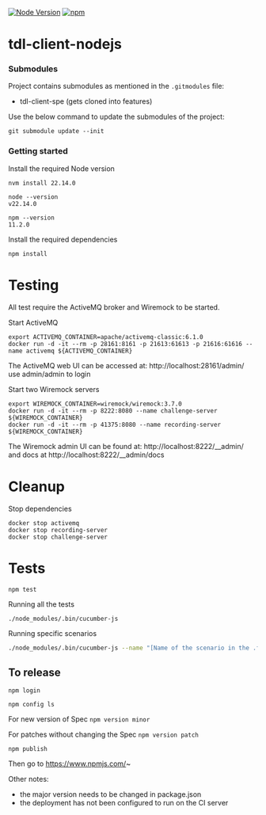 [![Node Version](http://img.shields.io/badge/Node-22.14.0-green.svg)](https://nodejs.org/dist/latest-v22.x/)
[![npm](http://img.shields.io/npm/v/tdl-client.svg?maxAge=2592000)](https://www.npmjs.com/package/tdl-client-nodejs)

# tdl-client-nodejs

### Submodules

Project contains submodules as mentioned in the `.gitmodules` file:
- tdl-client-spe (gets cloned into features)

Use the below command to update the submodules of the project:

```
git submodule update --init
```

### Getting started

Install the required Node version
```shell
nvm install 22.14.0

node --version
v22.14.0

npm --version
11.2.0
```

Install the required dependencies
```shell
npm install
```

# Testing

All test require the ActiveMQ broker and Wiremock to be started.

Start ActiveMQ
```shell
export ACTIVEMQ_CONTAINER=apache/activemq-classic:6.1.0
docker run -d -it --rm -p 28161:8161 -p 21613:61613 -p 21616:61616 --name activemq ${ACTIVEMQ_CONTAINER}
```

The ActiveMQ web UI can be accessed at:
http://localhost:28161/admin/
use admin/admin to login

Start two Wiremock servers
```shell
export WIREMOCK_CONTAINER=wiremock/wiremock:3.7.0
docker run -d -it --rm -p 8222:8080 --name challenge-server ${WIREMOCK_CONTAINER}
docker run -d -it --rm -p 41375:8080 --name recording-server ${WIREMOCK_CONTAINER}
```

The Wiremock admin UI can be found at:
http://localhost:8222/__admin/
and docs at
http://localhost:8222/__admin/docs

# Cleanup

Stop dependencies
```
docker stop activemq
docker stop recording-server
docker stop challenge-server
```

# Tests

```
npm test
```

Running all the tests
```shell
./node_modules/.bin/cucumber-js
```

Running specific scenarios
```bash
./node_modules/.bin/cucumber-js --name "[Name of the scenario in the .features file within quotes]"  
```


## To release

`npm login`

`npm config ls`

For new version of Spec
`npm version minor`

For patches without changing the Spec
`npm version patch`

`npm publish`

Then go to https://www.npmjs.com/~

Other notes:
- the major version needs to be changed in package.json
- the deployment has not been configured to run on the CI server
